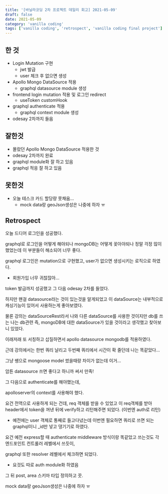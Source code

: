 ```yaml
---
title: '[바닐라코딩 2차 프로젝트 데일리 회고] 2021-05-09'
draft: false
date: 2021-05-09
category: 'vanilla coding'
tags: ['vanilla coding', 'retrospect', 'vanilla coding final project']
---
```




## 한 것

- Login Mutation 구현
  - jwt 발급
  - user 체크 후 없으면 생성
- Apollo Mongo DataSource 적용
  - graphql datasource module 생성
- frontend login mutation 적용 및 로그인 redirect
  - useToken customHook
- graphql authenticate 적용
  - graphql context module 생성
- odesay 2차까지 들음

## 잘한것

- 몰랐던 Apollo Mongo DataSource 적용한 것
- odesay 2차까지 완료
- graphql module화 잘 하고 있음
- graphql 적응 잘 하고 있음

## 못한것

- 오늘 테스크 카드 할당량 못채움...
  - mock data랑 geoJson생성은 나중에 하자 ㅠ

## Retrospect

오늘 드디어 로그인을 성공했다.

graphql로 로그인을 어떻게 해야되나 mongoDB는 어떻게 꽂아야되나 정말 걱정 많이했었는데 이 부분들이 해소되어 너무 좋다.

graphql 로그인은 mutation으로 구현했고, user가 없으면 생성시키는 로직으로 하였다.

- 회원가입 너무 귀찮잖아...

token 발급까지 성공했고 그 다음 odesay 2차를 들었다.

하지만 왠걸 datasource라는 것이 있는것을 알게되었고 이 dataSource는 내부적으로 캐싱기능이 있어서 사용하는게 좋아보였다.

물론 강의는 dataSourceRest라서 나와 다른 dataSource를 사용한 것이지만 db를 쓰는 나는 db관련 즉, mongoDB에 대한 dataSource가 있을 것이라고 생각했고 찾아보니 있었다.

이래저래 또 서칭하고 삽질하면서 apollo datasource mongodb를 적용하였다.

근데 강의에서는 한번 쿼리 날리고 두번째 쿼리에서 시간이 확 줄던데 나는 똑같았다...

그냥 쌩으로 mongoose model 썼을때랑 차이가 없는데 이거...

암튼 datasource 쓰면 좋다고 하니까 써서 만족!

그 다음으로 authenticate를 해야했는데,

apolloserver의 context를 사용해야 했다.

요건 전역으로 사용하게 되는 건데, req 객체를 받을 수 있었고 이 req객체를 받아 header에서 token을 꺼낸 뒤에 verify하고 리턴해주면 되었다. (이번엔 auth로 리턴)

- 예전에는 user 객체로 통째로 들고다녔는데 이번엔 필요하면 쿼리로 쓰면 되는 graphql이니 _id만 넣고 댕기기로 하였다.

요건 예전 express할 때 authenticate middleware 방식이랑 똑같았고 쓰는것도 각 엔드포인트 컨트롤러 레벨에서 쓰듯이,

graphql 또한 resolver 레벨에서 체크하면 되었다.

- 요것도 따로 auth module화 하였음

그 뒤 post, area 스키마 타입 정의하고 끗.

mock data랑 geoJson생성은 나중에 하자 ㅠ